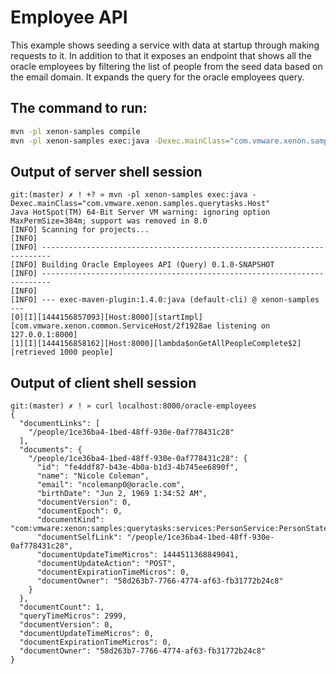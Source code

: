 # Employee API

This example shows seeding a service with data at startup through making requests to it.
In addition to that it exposes an endpoint that shows all the oracle employees by filtering the list of people from the seed data based on the email domain.
It expands the query for the oracle employees query.

## The command to run:

```bash
mvn -pl xenon-samples compile
mvn -pl xenon-samples exec:java -Dexec.mainClass="com.vmware.xenon.samples.querytasks.Host"
```

## Output of server shell session

```console
git:(master) ✗ ! +? » mvn -pl xenon-samples exec:java -Dexec.mainClass="com.vmware.xenon.samples.querytasks.Host"
Java HotSpot(TM) 64-Bit Server VM warning: ignoring option MaxPermSize=384m; support was removed in 8.0
[INFO] Scanning for projects...
[INFO]
[INFO] ------------------------------------------------------------------------
[INFO] Building Oracle Employees API (Query) 0.1.0-SNAPSHOT
[INFO] ------------------------------------------------------------------------
[INFO]
[INFO] --- exec-maven-plugin:1.4.0:java (default-cli) @ xenon-samples ---
[0][I][1444156857093][Host:8000][startImpl][com.vmware.xenon.common.ServiceHost/2f1928ae listening on 127.0.0.1:8000]
[1][I][1444156858162][Host:8000][lambda$onGetAllPeopleComplete$2][retrieved 1000 people]
```

## Output of client shell session

```
git:(master) ✗ ! » curl localhost:8000/oracle-employees
{
  "documentLinks": [
    "/people/1ce36ba4-1bed-48ff-930e-0af778431c28"
  ],
  "documents": {
    "/people/1ce36ba4-1bed-48ff-930e-0af778431c28": {
      "id": "fe4ddf87-b43e-4b0a-b1d3-4b745ee6890f",
      "name": "Nicole Coleman",
      "email": "ncolemanp0@oracle.com",
      "birthDate": "Jun 2, 1969 1:34:52 AM",
      "documentVersion": 0,
      "documentEpoch": 0,
      "documentKind": "com:vmware:xenon:samples:querytasks:services:PersonService:PersonState",
      "documentSelfLink": "/people/1ce36ba4-1bed-48ff-930e-0af778431c28",
      "documentUpdateTimeMicros": 1444511368849041,
      "documentUpdateAction": "POST",
      "documentExpirationTimeMicros": 0,
      "documentOwner": "58d263b7-7766-4774-af63-fb31772b24c8"
    }
  },
  "documentCount": 1,
  "queryTimeMicros": 2999,
  "documentVersion": 0,
  "documentUpdateTimeMicros": 0,
  "documentExpirationTimeMicros": 0,
  "documentOwner": "58d263b7-7766-4774-af63-fb31772b24c8"
}
```
